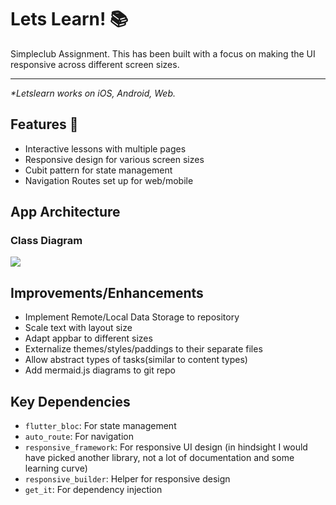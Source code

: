 # Lets Learn! 📚

Simpleclub Assignment. This has been built with a focus on making the UI responsive across different screen sizes.

---

_\*Letslearn works on iOS, Android, Web._

## Features 🚀

- Interactive lessons with multiple pages
- Responsive design for various screen sizes
- Cubit pattern for state management
- Navigation Routes set up for web/mobile

## App Architecture


### Class Diagram
[![](https://mermaid.ink/img/pako:eNqdVD1vAjEM_StRxhaGrlGXql2QqFoJxixW4h4RXHJNfGoR5X57c-EoNASEyJAP-z3beo684cpp5IKrFYTwYqDyUEvL4koWNsUQnGWbna1f9zPyxlbM6FMbGVrhqVljUN40ZJw9ck5NoG6H6BhBFXLfO1TYsSbuJ645hGVPCsvBtZX2uOyeemvRKcGzqxtn0VLH1P5aTvWHLOWjdVPQQzlLkXCxlCzLHL_pcqaz1EkdxbjIVXDUmzxx1PhaJT9bDKUmv6XwHXPpDOf-gHLeo6InG77QT3RZ7l2sq3sbZcvCDD9a8gfJ2d14HG812HV8pE8jUnfA7Ms8D0_K5PAUowA-6J8zDp7Hn8j432jB4hOtLmOzzmbgVF-hlEFBwRYQ-IjX6GswOs6ApKnktMAaJRfxqsEvJZd2G3HQkputreKCfIsj7l1bLfaPttFAOMwPLj5gFaIVtSHnX4cJ0x_bXyGhY28?type=png)](https://mermaid.live/edit#pako:eNqdVD1vAjEM_StRxhaGrlGXql2QqFoJxixW4h4RXHJNfGoR5X57c-EoNASEyJAP-z3beo684cpp5IKrFYTwYqDyUEvL4koWNsUQnGWbna1f9zPyxlbM6FMbGVrhqVljUN40ZJw9ck5NoG6H6BhBFXLfO1TYsSbuJ645hGVPCsvBtZX2uOyeemvRKcGzqxtn0VLH1P5aTvWHLOWjdVPQQzlLkXCxlCzLHL_pcqaz1EkdxbjIVXDUmzxx1PhaJT9bDKUmv6XwHXPpDOf-gHLeo6InG77QT3RZ7l2sq3sbZcvCDD9a8gfJ2d14HG812HV8pE8jUnfA7Ms8D0_K5PAUowA-6J8zDp7Hn8j432jB4hOtLmOzzmbgVF-hlEFBwRYQ-IjX6GswOs6ApKnktMAaJRfxqsEvJZd2G3HQkputreKCfIsj7l1bLfaPttFAOMwPLj5gFaIVtSHnX4cJ0x_bXyGhY28)


## Improvements/Enhancements

- Implement Remote/Local Data Storage to repository
- Scale text with layout size
- Adapt appbar to different sizes
- Externalize themes/styles/paddings to their separate files
- Allow abstract types of tasks(similar to content types) 
- Add mermaid.js diagrams to git repo

## Key Dependencies

- `flutter_bloc`: For state management
- `auto_route`: For navigation
- `responsive_framework`: For responsive UI design (in hindsight I would have picked another library, not a lot of
  documentation and some learning curve)
- `responsive_builder`: Helper for responsive design
- `get_it`: For dependency injection